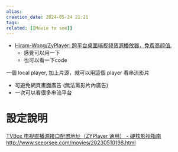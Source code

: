 ```yaml
---  
alias:  
creation_date: 2024-05-24 21:21  
tags: 
related: [[Movie to see]]
---  
```





- [Hiram-Wong/ZyPlayer: 跨平台桌面端视频资源播放器，免费高颜值.](https://github.com/Hiram-Wong/ZyPlayer)
	- 感覺可以用一下
	- 也可以看一下code



一個 local player, 加上片源，就可以用這個 player 看串流影片
- 可避免網頁畫面廣告 (無法黨影片內廣告)
- 一次可以看很多串流平台



# 設定說明
[TVBox 电视直播源接口配置地址（ZYPlayer 通用） - 硬核影视指南](https://yingheapp.com/tvbox-zhiboyuan/)
http://www.seeorsee.com/movies/20230510198.html